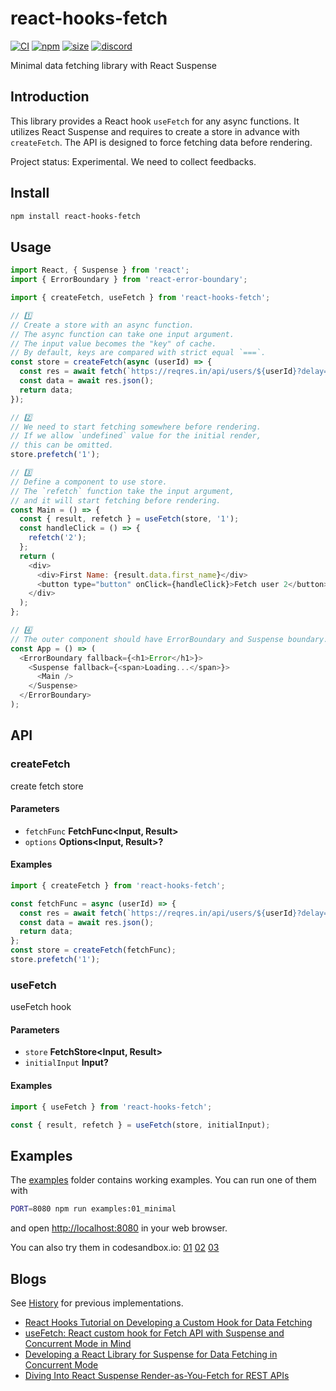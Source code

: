 # react-hooks-fetch

[![CI](https://img.shields.io/github/workflow/status/dai-shi/react-hooks-fetch/CI)](https://github.com/dai-shi/react-hooks-fetch/actions?query=workflow%3ACI)
[![npm](https://img.shields.io/npm/v/react-hooks-fetch)](https://www.npmjs.com/package/react-hooks-fetch)
[![size](https://img.shields.io/bundlephobia/minzip/react-hooks-fetch)](https://bundlephobia.com/result?p=react-hooks-fetch)
[![discord](https://img.shields.io/discord/627656437971288081)](https://discord.gg/MrQdmzd)

Minimal data fetching library with React Suspense

## Introduction

This library provides a React hook `useFetch` for any async functions.
It utilizes React Suspense and requires to create
a store in advance with `createFetch`.
The API is designed to force fetching data before rendering.

Project status: Experimental. We need to collect feedbacks.

## Install

```bash
npm install react-hooks-fetch
```

## Usage

```javascript
import React, { Suspense } from 'react';
import { ErrorBoundary } from 'react-error-boundary';

import { createFetch, useFetch } from 'react-hooks-fetch';

// 1️⃣
// Create a store with an async function.
// The async function can take one input argument.
// The input value becomes the "key" of cache.
// By default, keys are compared with strict equal `===`.
const store = createFetch(async (userId) => {
  const res = await fetch(`https://reqres.in/api/users/${userId}?delay=3`);
  const data = await res.json();
  return data;
});

// 2️⃣
// We need to start fetching somewhere before rendering.
// If we allow `undefined` value for the initial render,
// this can be omitted.
store.prefetch('1');

// 3️⃣
// Define a component to use store.
// The `refetch` function take the input argument,
// and it will start fetching before rendering.
const Main = () => {
  const { result, refetch } = useFetch(store, '1');
  const handleClick = () => {
    refetch('2');
  };
  return (
    <div>
      <div>First Name: {result.data.first_name}</div>
      <button type="button" onClick={handleClick}>Fetch user 2</button>
    </div>
  );
};

// 4️⃣
// The outer component should have ErrorBoundary and Suspense boundary.
const App = () => (
  <ErrorBoundary fallback={<h1>Error</h1>}>
    <Suspense fallback={<span>Loading...</span>}>
      <Main />
    </Suspense>
  </ErrorBoundary>
);
```

## API

<!-- Generated by documentation.js. Update this documentation by updating the source code. -->

### createFetch

create fetch store

#### Parameters

*   `fetchFunc` **FetchFunc\<Input, Result>** 
*   `options` **Options\<Input, Result>?** 

#### Examples

```javascript
import { createFetch } from 'react-hooks-fetch';

const fetchFunc = async (userId) => {
  const res = await fetch(`https://reqres.in/api/users/${userId}?delay=3`));
  const data = await res.json();
  return data;
};
const store = createFetch(fetchFunc);
store.prefetch('1');
```

### useFetch

useFetch hook

#### Parameters

*   `store` **FetchStore\<Input, Result>** 
*   `initialInput` **Input?** 

#### Examples

```javascript
import { useFetch } from 'react-hooks-fetch';

const { result, refetch } = useFetch(store, initialInput);
```

## Examples

The [examples](examples) folder contains working examples.
You can run one of them with

```bash
PORT=8080 npm run examples:01_minimal
```

and open <http://localhost:8080> in your web browser.

You can also try them in codesandbox.io:
[01](https://codesandbox.io/s/github/dai-shi/react-hooks-fetch/tree/main/examples/01\_minimal)
[02](https://codesandbox.io/s/github/dai-shi/react-hooks-fetch/tree/main/examples/02\_typescript)
[03](https://codesandbox.io/s/github/dai-shi/react-hooks-fetch/tree/main/examples/03\_noinit)

## Blogs

See [History](./HISTORY.md) for previous implementations.

*   [React Hooks Tutorial on Developing a Custom Hook for Data Fetching](https://blog.axlight.com/posts/react-hooks-tutorial-on-developing-a-custom-hook-for-data-fetching/)
*   [useFetch: React custom hook for Fetch API with Suspense and Concurrent Mode in Mind](https://blog.axlight.com/posts/usefetch-react-custom-hook-for-fetch-api-with-suspense-and-concurrent-mode-in-mind/)
*   [Developing a React Library for Suspense for Data Fetching in Concurrent Mode](https://blog.axlight.com/posts/developing-a-react-library-for-suspense-for-data-fetching-in-concurrent-mode/)
*   [Diving Into React Suspense Render-as-You-Fetch for REST APIs](https://blog.axlight.com/posts/diving-into-react-suspense-render-as-you-fetch-for-rest-apis/)
